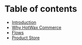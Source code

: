 # Table of contents
* [Introduction](README.md)
* [Why HotWax Commerce](why-hotwax-commerce.md)
* [Flows](flows.md)
* [Product Store](product-store.md)


